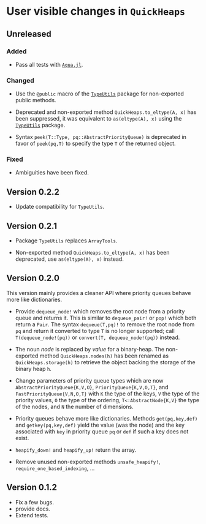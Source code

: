 # User visible changes in `QuickHeaps`

## Unreleased

### Added

- Pass all tests with [`Aqua.jl`](https://github.com/JuliaTesting/Aqua.jl).

### Changed

- Use the `@public` macro of the [`TypeUtils`](https://github.com/emmt/TypeUtils.jl) package
  for non-exported public methods.

- Deprecated and non-exported method `QuickHeaps.to_eltype(A, x)` has been suppressed, it
  was equivalent to `as(eltype(A), x)` using the
  [`TypeUtils`](https://github.com/emmt/TypeUtils.jl) package.

- Syntax `peek(T::Type, pq::AbstractPriorityQueue)` is deprecated in favor of `peek(pq,T)`
  to specify the type `T` of the returned object.

### Fixed

- Ambiguities have been fixed.

## Version 0.2.2

- Update compatibility for `TypeUtils`.

## Version 0.2.1

- Package `TypeUtils` replaces `ArrayTools`.

- Non-exported method `QuickHeaps.to_eltype(A, x)` has been deprecated, use `as(eltype(A),
  x)` instead.

## Version 0.2.0

This version mainly provides a cleaner API where priority queues behave more like
dictionaries.

- Provide `dequeue_node!` which removes the root node from a priority queue and returns it.
  This is similar to `dequeue_pair!` or `pop!` which both return a `Pair`. The syntax
  `dequeue(T,pq)!` to remove the root node from `pq` and return it converted to type `T` is
  no longer supported; call `T(dequeue_node!(pq))` or `convert(T, dequeue_node!(pq))`
  instead.

- The noun *node* is replaced by *value* for a binary-heap. The non-exported method
  `QuickHeaps.nodes(h)` has been renamed as `QuickHeaps.storage(h)` to retrieve the object
  backing the storage of the binary heap `h`.

- Change parameters of priority queue types which are now `AbstractPriorityQueue{K,V,O}`,
  `PriorityQueue{K,V,O,T}`, and `FastPriorityQueue{V,N,O,T}` with `K` the type of the keys,
  `V` the type of the priority values, `O` the type of the ordering, `T<:AbstractNode{K,V}`
  the type of the nodes, and `N` the number of dimensions.

- Priority queues behave more like dictionaries. Methods `get(pq,key,def)` and
  `getkey(pq,key,def)` yield the value (was the node) and the key associated with `key` in
  priority queue `pq` or `def` if such a key does not exist.

- `heapify_down!` and `heapify_up!` return the array.

- Remove unused non-exported methods `unsafe_heapify!`, `require_one_based_indexing`, ...


## Version 0.1.2

- Fix a few bugs.
- provide docs.
- Extend tests.
